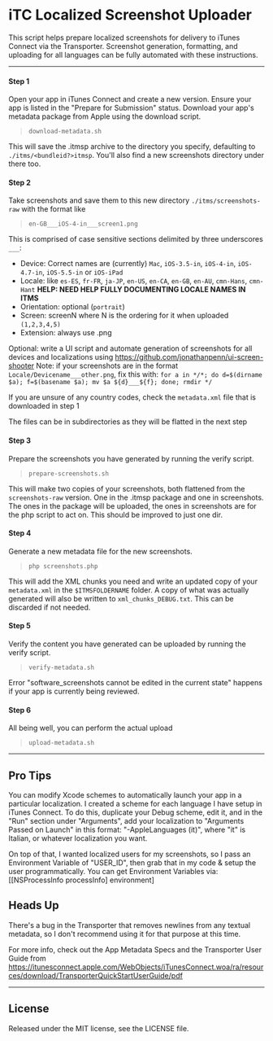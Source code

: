 iTC Localized Screenshot Uploader
=================================

This script helps prepare localized screenshots for delivery to iTunes Connect via the Transporter. Screenshot generation, formatting, and uploading for all languages can be fully automated with these instructions.

***

#### Step 1
Open your app in iTunes Connect and create a new version. Ensure your app is listed in the "Prepare for Submission" status. Download your app's metadata package from Apple using the download script. 

 > `download-metadata.sh`

This will save the .itmsp archive to the directory you specify, defaulting to `./itms/<bundleid?>itmsp`. You'll also find a new screenshots directory under there too.

#### Step 2
Take screenshots and save them to this new directory `./itms/screenshots-raw` with the format like

 > `en-GB___iOS-4-in___screen1.png`

This is comprised of case sensitive sections delimited by three underscores `___`:

 - Device: Correct names are (currently) `Mac`, `iOS-3.5-in`, `iOS-4-in`, `iOS-4.7-in`, `iOS-5.5-in` or `iOS-iPad`
 - Locale: like `es-ES`, `fr-FR`, `ja-JP`, `en-US`, `en-CA`, `en-GB`, `en-AU`, `cmn-Hans`, `cmn-Hant` **HELP: NEED HELP FULLY DOCUMENTING LOCALE NAMES IN ITMS**
 - Orientation: optional (`portrait`)
 - Screen: screenN where N is the ordering for it when uploaded `(1,2,3,4,5)`
 - Extension: always use .png 

Optional: write a UI script and automate generation of screenshots for all devices and localizations using https://github.com/jonathanpenn/ui-screen-shooter Note: if your screenshots are in the format `Locale/Devicename___other.png`, fix this with: `for a in */*; do d=$(dirname $a); f=$(basename $a); mv $a ${d}___${f}; done; rmdir */`

If you are unsure of any country codes, check the `metadata.xml` file that is downloaded in step 1

The files can be in subdirectories as they will be flatted in the next step

#### Step 3
Prepare the screenshots you have generated by running the verify script.

> `prepare-screenshots.sh`

This will make two copies of your screenshots, both flattened from the `screenshots-raw` version. One in the .itmsp package and one in screenshots. The ones in the package will be uploaded, the ones in screenshots are for the php script to act on. This should be improved to just one dir.

#### Step 4
Generate a new metadata file for the new screenshots.

> `php screenshots.php`

This will add the XML chunks you need and write an updated copy of your `metadata.xml` in the `$ITMSFOLDERNAME` folder. A copy of what was actually generated will also be written to `xml_chunks_DEBUG.txt`. This can be discarded if not needed.

#### Step 5
Verify the content you have generated can be uploaded by running the verify script.

> `verify-metadata.sh`
    
Error "software_screenshots cannot be edited in the current state" happens if your app is currently being reviewed.

#### Step 6
All being well, you can perform the actual upload

> `upload-metadata.sh`

-----------------

## Pro Tips
You can modify Xcode schemes to automatically launch your app in a particular localization. I created a scheme for each language I have setup in iTunes Connect. To do this, duplicate your Debug scheme, edit it, and in the "Run" section under "Arguments", add your localization to "Arguments Passed on Launch" in this format: "-AppleLanguages (it)", where "it" is Italian, or whatever localization you want.

On top of that, I wanted localized users for my screenshots, so I pass an Environment Variable of "USER_ID", then grab that in my code & setup the user programmatically. You can get Environment Variables via:
[[NSProcessInfo processInfo] environment]

## Heads Up

There's a bug in the Transporter that removes newlines from any textual metadata, so I don't recommend using it for that purpose at this time.

For more info, check out the App Metadata Specs and the Transporter User Guide from https://itunesconnect.apple.com/WebObjects/iTunesConnect.woa/ra/resources/download/TransporterQuickStartUserGuide/pdf

------------------

## License
Released under the MIT license, see the LICENSE file.
